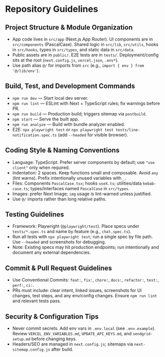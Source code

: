 # Repository Guidelines

## Project Structure & Module Organization
- App code lives in `src/app` (Next.js App Router). UI components are in `src/components` (PascalCase). Shared logic in `src/lib`, `src/utils`, hooks in `src/hooks`, types in `src/types`, and static data in `src/data`.
- Public assets are in `public/`. E2E tests are in `tests/`. Deployment/config sits at the root (`next.config.js`, `vercel.json`, `.env*`).
- Use path alias `@/` for imports from `src` (e.g., `import { env } from '@/lib/env'`).

## Build, Test, and Development Commands
- `npm run dev` — Start local dev server.
- `npm run lint` — ESLint with Next + TypeScript rules; fix warnings before PR.
- `npm run build` — Production build; triggers sitemap via `postbuild`.
- `npm start` — Serve the built app.
- `npm run analyze` — Build with bundle analyzer enabled.
- E2E: `npx playwright test` or `npx playwright test tests/line-notification.spec.ts` (add `--headed` for visible browser).

## Coding Style & Naming Conventions
- Language: TypeScript. Prefer server components by default; use `"use client"` only when required.
- Indentation: 2 spaces. Keep functions small and composable. Avoid `any` (lint warns). Prefix intentionally unused variables with `_`.
- Files: Components `PascalCase.tsx`; hooks `useX.ts`; utilities/data `kebab-case.ts`; types/interfaces named `PascalCase` in `src/types`.
- Images: prefer Next Image; `img` usage is lint-warned unless justified.
- Use `@/` imports rather than long relative paths.

## Testing Guidelines
- Framework: Playwright (`@playwright/test`). Place specs under `tests/*.spec.ts` and name by feature (e.g., `chat.spec.ts`).
- Run all tests with `npx playwright test`; run a single spec by file path. Use `--headed` and screenshots for debugging.
- Note: Existing specs may hit production endpoints; run intentionally and document any external dependencies.

## Commit & Pull Request Guidelines
- Use Conventional Commits: `feat:`, `fix:`, `chore:`, `docs:`, `refactor:`, `test:`, `perf:`, `ci:`.
- PRs must include: clear intent, linked issues, screenshots for UI changes, test steps, and any env/config changes. Ensure `npm run lint` and relevant tests pass.

## Security & Configuration Tips
- Never commit secrets. Add env vars in `.env.local` (see `.env.example`). Review `VERCEL_ENV_VARIABLES.md`, `UPDATE_API_KEYS.md`, and `sendgrid-setup.md` before changing keys.
- Headers/SEO are managed in `next.config.js`; sitemaps via `next-sitemap.config.js` after build.

